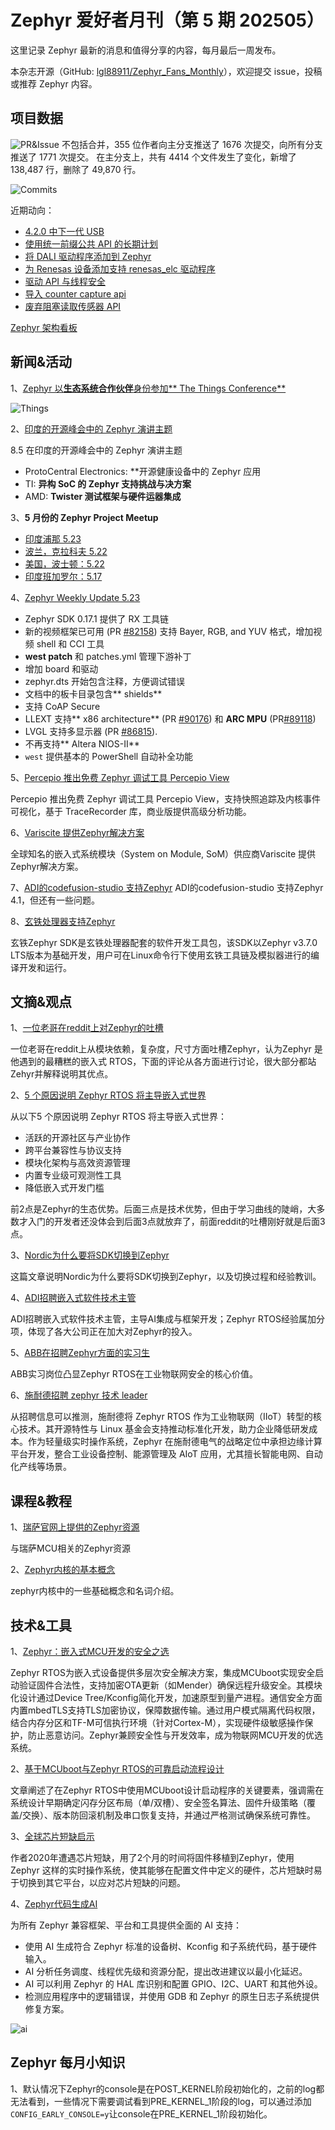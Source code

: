 # Zephyr 爱好者月刊（第 5 期 202505）

这里记录 Zephyr 最新的消息和值得分享的内容，每月最后一周发布。

本杂志开源（GitHub: [lgl88911/Zephyr_Fans_Monthly](https://github.com/lgl88911/Zephyr_Fans_Monthly)），欢迎提交 issue，投稿或推荐 Zephyr 内容。

## 项目数据
![PR&Issue](pr_issue.png)
不包括合并，355 位作者向主分支推送了 1676 次提交，向所有分支推送了 1771 次提交。
在主分支上，共有 4414 个文件发生了变化，新增了 138,487 行，删除了 49,870 行。

![Commits](<Commits over time.png>)

近期动向：
- [4.2.0 中下一代 USB](https://github.com/zephyrproject-rtos/zephyr/issues/42066)
- [使用统一前缀公共 API 的长期计划](https://github.com/zephyrproject-rtos/zephyr/issues/64627)
- [将 DALI 驱动程序添加到 Zephyr](https://github.com/zephyrproject-rtos/zephyr/pull/88128)
- [为 Renesas 设备添加支持 renesas_elc 驱动程序](https://github.com/zephyrproject-rtos/zephyr/pull/88141)
- [驱动 API 与线程安全](https://github.com/zephyrproject-rtos/zephyr/issues/89109)
- [导入 counter capture api](https://github.com/zephyrproject-rtos/zephyr/pull/89127) 
- [废弃阻塞读取传感器 API](https://github.com/zephyrproject-rtos/zephyr/issues/70651)

[Zephyr 架构看板](https://github.com/orgs/zephyrproject-rtos/projects/35)

## 新闻&活动

1、[Zephyr 以​**​生态系统合作伙伴​**​身份参加** The Things Conference**](https://www.zephyrproject.org/zephyr-project-joins-the-things-conference-2025-as-ecosystem-partner/)

![Things](Things.png)

2、[印度的开源峰会中的 Zephyr 演讲主题​](https://www.zephyrproject.org/open-source-summit-india-check-the-talks-featuring-zephyr-rtos/)

8.5 在印度的开源峰会中的 Zephyr 演讲主题
- ProtoCentral Electronics: **开源健康设备中的 Zephyr 应用
- TI: **异构 SoC 的 Zephyr 支持挑战与决方案**
- AMD: **Twister 测试框架与硬件运器集成**

3、**5 月份的 Zephyr Project Meetup**
- [印度浦那 5.23](https://www.zephyrproject.org/zephyr-project-meetup-may-23-2025pune-india-what-to-expect/)
- [波兰，克拉科夫 5.22](https://www.zephyrproject.org/zephyr-project-meetup-may-23-2025pune-india-what-to-expect/)
- [美国，波士顿：5.22](https://www.zephyrproject.org/zephyr-project-meetup-may-22-2025-boston-usa-what-to-expect/)
- [印度班加罗尔：5.17](https://www.zephyrproject.org/zephyr-project-meetup-may-17-2025-bangalore-india-what-to-expect/)

4、[Zephyr Weekly Update 5.23](https://www.zephyrproject.org/zephyr-weekly-update-video-killed-the-radio-star/)
- Zephyr SDK 0.17.1 提供了 RX 工具链
- 新的视频框架已可用 (PR [#82158](https://github.com/zephyrproject-rtos/zephyr/pull/82158)) 支持 Bayer, RGB, and YUV 格式，增加视频 shell 和 CCI 工具
- **west patch** 和 patches.yml 管理下游补丁
- 增加 board 和驱动
- zephyr.dts 开始包含注释，方便调试错误
- 文档中的板卡目录包含** shields**
- 支持 CoAP Secure
- LLEXT 支持** x86 architecture** (PR [#90176](https://github.com/zephyrproject-rtos/zephyr/pull/90176)) 和 **ARC MPU** (PR[#89118](https://github.com/zephyrproject-rtos/zephyr/pull/89118))
- LVGL 支持多显示器 (PR [#86815](https://github.com/zephyrproject-rtos/zephyr/pull/86815)).
- 不再支持** Altera NIOS-II**
- `west` 提供基本的 PowerShell 自动补全功能

5、[Percepio 推出免费 Zephyr 调试工具 Percepio View](https://www.zephyrproject.org/tracing-zephyr-applications-with-percepio-view/)

​Percepio 推出免费 Zephyr 调试工具 Percepio View，支持快照追踪及内核事件可视化，基于 TraceRecorder 库，商业版提供高级分析功能。

6、[​Variscite 提供Zephyr解决方案](https://www.variscite.com/newsroom/zephyr-rtos-now-supported-on-variscite-systems-on-module-enhanced-flexibility-for-embedded-projects/)

全球知名的嵌入式系统模块（System on Module, SoM）供应商​​Variscite 提供Zephyr解决方案。

7、[ADI的codefusion-studio 支持Zephyr](https://developer.analog.com/docs/codefusion-studio/1.1.0/release-notes/1.1.0/)
ADI的codefusion-studio 支持Zephyr 4.1，但还有一些问题。

8、[玄铁处理器支持Zephyr](https://www.xrvm.cn/community/download?id=4402506918707400704)

玄铁Zephyr SDK是玄铁处理器配套的软件开发工具包，该SDK以Zephyr v3.7.0 LTS版本为基础开发，用户可在Linux命令行下使用玄铁工具链及模拟器进行的编译开发和运行。

## 文摘&观点

1、[一位老哥在reddit上对Zephyr的吐槽​](https://www.reddit.com/r/embedded/comments/1kd5afc/zephyr_is_the_worst_embedded_rtos_i_have_ever/)

一位老哥在reddit上从模块依赖，复杂度，尺寸方面吐槽Zephyr，认为Zephyr 是他遇到的最糟糕的嵌入式 RTOS，下面的评论从各方面进行讨论，很大部分都站Zehyr并解释说明其优点。

2、[​5 个原因说明 Zephyr RTOS 将主导嵌入式世界](https://www.designnews.com/embedded-systems/zephyr-rtos-5-reasons-why-it-will-dominate-the-embedded-world-transform-industry)

从以下5 个原因说明 Zephyr RTOS 将主导嵌入式世界：
- ​​活跃的开源社区与产业协作​​
- ​跨平台兼容性与协议支持
- ​​模块化架构与高效资源管理
- ​​内置专业级可观测性工具
- ​​降低嵌入式开发门槛

前2点是Zephyr的生态优势。后面三点是技术优势，但由于学习曲线的陡峭，大多数才入门的开发者还没体会到后面3点就放弃了，前面reddit的吐槽刚好就是后面3点。

3、[Nordic为什么要将SDK切换到Zephyr](https://www.byte-lab.com/from-nrf5-sdk-to-nrf-connect-sdk/)

这篇文章说明Nordic为什么要将SDK切换到Zephyr，以及切换过程和经验教训。

4、[ADI招聘嵌入式软件技术主管](https://analogdevices.wd1.myworkdayjobs.com/en-US/External/job/Technical-Lead---Embedded-Software--Developer-Toolchains---AI-Tooling_R252234-1)

ADI招聘嵌入式软件技术主管，主导AI集成与框架开发；Zephyr RTOS经验属加分项，体现了各大公司正在加大对Zephyr的投入。

5、[ABB在招聘Zephyr方面的实习生](https://www.jobteaser.com/en/job-offers/dd8ea677-e884-4687-893c-a28829a21c26-abb-internship-or-student-worker-m-f-d-safe-and-secure-iot-devices-with-zephyr)

ABB实习岗位凸显Zephyr RTOS在工业物联网安全的核心价值。

6、[施耐德招聘 zephyr 技术 leader](https://www.simplyhired.es/job/Gkxliyj8txZvhZKoF9ZvSMVEnvcXT2V-f7-7X9OSfb0Q_va-qOKJNA)

从招聘信息可以推测，施耐德将 Zephyr RTOS 作为工业物联网（IIoT）转型的核心技术。其开源特性与 Linux 基金会支持推动标准化开发，助力企业降低研发成本。作为轻量级实时操作系统，Zephyr 在施耐德电气的战略定位中承担边缘计算平台开发，整合工业设备控制、能源管理及 AIoT 应用，尤其擅长智能电网、自动化产线等场景。

## 课程&教程

1、[瑞萨官网上提供的Zephyr资源](https://www.renesas.com/en/products/microcontrollers-microprocessors/ra-cortex-m-mcus/ra-partners/zephyr-rtos)

与瑞萨MCU相关的Zephyr资源

2、[Zephyr内核的基本概念](https://embeddedexplorer.com/mastering-zephyr-os-12-essential-concepts-every-embedded-developer-must-know/)

zephyr内核中的一些基础概念和名词介绍。

## 技术&工具

1、[Zephyr：嵌入式MCU开发的安全之选​](https://yuanbao.tencent.com/chat/naQivTmsDa/b05c31a7-350e-49c1-a24e-0a9de83dfcbe)

Zephyr RTOS为嵌入式设备提供多层次安全解决方案，集成MCUboot实现安全启动验证固件合法性，支持加密OTA更新（如Mender）确保远程升级安全。其模块化设计通过Device Tree/Kconfig简化开发，加速原型到量产进程。通信安全方面内置mbedTLS支持TLS加密协议，保障数据传输。通过用户模式隔离代码权限，结合内存分区和TF-M可信执行环境（针对Cortex-M），实现硬件级敏感操作保护，防止恶意访问。Zephyr兼顾安全性与开发效率，成为物联网MCU开发的优选系统。

2、[基于MCUboot与Zephyr RTOS的可靠启动流程设计​](https://www.aerlync.com/blogs/robust_boot_process)

文章阐述了在Zephyr RTOS中使用MCUboot设计启动程序的关键要素，强调需在系统设计早期确定闪存分区布局（单/双槽）、安全签名算法、固件升级策略（覆盖/交换）、版本防回滚机制及串口恢复支持，并通过严格测试确保系统可靠性。

3、[全球芯片短缺启示](https://www.mikebuss.com/posts/lessons-learned-from-a-global-chip-shortage)

作者2020年遭遇芯片短缺，用了2个月的时间将固件移植到Zephyr，使用 Zephyr 这样的实时操作系统，使其能够在配置文件中定义的硬件，芯片短缺时易于切换到其它平台，以应对芯片短缺的问题。

4、[Zephyr代码生成AI](https://promwad.com/news/choosing-rtos-freertos-zephyr-threadx-comparison)

为所有 Zephyr 兼容框架、平台和工具提供全面的 AI 支持：
- 使用 AI 生成符合 Zephyr 标准的设备树、Kconfig 和子系统代码，基于硬件输入。
- AI 分析任务调度、线程优先级和资源分配，提出改进建议以最小化延迟。
- AI 可以利用 Zephyr 的 HAL 库识别和配置 GPIO、I2C、UART 和其他外设。
- 检测应用程序中的逻辑错误，并使用 GDB 和 Zephyr 的原生日志子系统提供修复方案。

![ai](ai.png)

## Zephyr 每月小知识

1、默认情况下Zephyr的console是在POST_KERNEL阶段初始化的，之前的log都无法看到，一些情况下需要调试看到PRE_KERNEL_1阶段的log，可以通过添加`CONFIG_EARLY_CONSOLE=y`让console在PRE_KERNEL_1阶段初始化。
